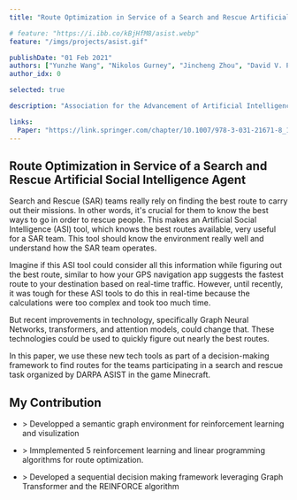 ```yaml
---
title: "Route Optimization in Service of a Search and Rescue Artificial Social Intelligence Agent"

# feature: "https://i.ibb.co/kBjHfM8/asist.webp"
feature: "/imgs/projects/asist.gif"

publishDate: "01 Feb 2021"
authors: ["Yunzhe Wang", "Nikolos Gurney", "Jincheng Zhou", "David V. Pynadath", "Volkan Ustun"]
author_idx: 0

selected: true

description: "Association for the Advancement of Artificial Intelligence (AAAI) 2021 Fall Symposium Series"

links:
  Paper: "https://link.springer.com/chapter/10.1007/978-3-031-21671-8_14"
---
```


## Route Optimization in Service of a Search and Rescue Artificial Social Intelligence Agent

Search and Rescue (SAR) teams really rely on finding the best route to carry out their missions. In other words, it's crucial for them to know the best ways to go in order to rescue people. This makes an Artificial Social Intelligence (ASI) tool, which knows the best routes available, very useful for a SAR team. This tool should know the environment really well and understand how the SAR team operates.

Imagine if this ASI tool could consider all this information while figuring out the best route, similar to how your GPS navigation app suggests the fastest route to your destination based on real-time traffic. However, until recently, it was tough for these ASI tools to do this in real-time because the calculations were too complex and took too much time.

But recent improvements in technology, specifically Graph Neural Networks, transformers, and attention models, could change that. These technologies could be used to quickly figure out nearly the best routes.

In this paper, we use these new tech tools as part of a decision-making framework to find routes for the teams participating in a search and rescue task organized by DARPA ASIST in the game Minecraft.

## My Contribution

- \> Developped a semantic graph environment for reinforcement learning and visulization

- \> Immplemented 5 reinforcement learning and linear programming algorithms for route optimization.

- \> Developed a sequential decision making framework leveraging Graph Transformer and the REINFORCE algorithm
